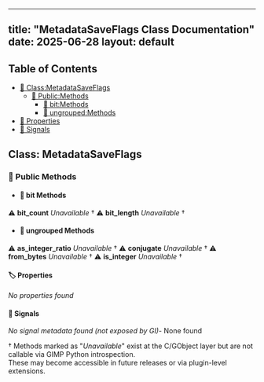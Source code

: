 <!-- Formatted by A³BS formatter.py -->
<!-- Generated by A³BS document.py -->
---
title: "MetadataSaveFlags Class Documentation"
date: 2025-06-28
layout: default
---

## Table of Contents
- [🔧 Class:MetadataSaveFlags](#class-metadatasaveflags)
  - [ 🔹 Public:Methods](#public-methods)
    - [ 🔹 bit:Methods](#bit-methods)
    - [ 🔹 ungrouped:Methods](#ungrouped-methods)
- [🔧 Properties](#properties-)
- [🔧 Signals](#signals-)
## Class: MetadataSaveFlags
### 🔹 Public Methods
<a name="public-methods"></a>
- #### 🔹 bit Methods
<a name="bit-methods"></a>
⚠️ **bit_count** _Unavailable_ †
⚠️ **bit_length** _Unavailable_ †
- #### 🔹 ungrouped Methods
<a name="ungrouped-methods"></a>
⚠️ **as_integer_ratio** _Unavailable_ †
⚠️ **conjugate** _Unavailable_ †
⚠️ **from_bytes** _Unavailable_ †
⚠️ **is_integer** _Unavailable_ †
#### 🏷️ Properties
<a name="properties-"></a>
_No properties found_
#### 📣 Signals
<a name="signals-"></a>
_No signal metadata found (not exposed by GI)_- None found

† Methods marked as "_Unavailable_" exist at the C/GObject layer but are not callable via GIMP Python introspection.  
These may become accessible in future releases or via plugin-level extensions.
